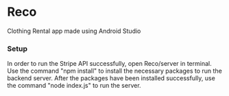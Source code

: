 # Reco
Clothing Rental app made using Android Studio

### Setup
In order to run the Stripe API successfully, open Reco/server in terminal. Use the command "npm install" to install the necessary packages to run the backend server. After the packages have been installed successfully, use the command "node index.js" to run the server.
